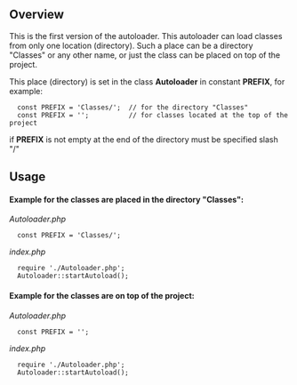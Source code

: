## Overview

This is the first version of the autoloader. This autoloader can load classes from only one location (directory). Such a place can be a directory "Classes" or any other name, or just the class can be placed on top of the project.

This place (directory) is set in the class **Autoloader** in constant **PREFIX**, for example:

      const PREFIX = 'Classes/';  // for the directory "Classes"
      const PREFIX = '';          // for classes located at the top of the project

if **PREFIX** is not empty at the end of the directory must be specified slash "/"



## Usage

#### Example for the classes are placed in the directory "Classes":

*Autoloader.php*

      const PREFIX = 'Classes/';

*index.php*

      require './Autoloader.php';
      Autoloader::startAutoload();

#### Example for the classes are on top of the project:

*Autoloader.php*

      const PREFIX = '';

*index.php*

      require './Autoloader.php';
      Autoloader::startAutoload();

